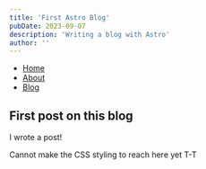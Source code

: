 ```yaml
---
title: 'First Astro Blog'
pubDate: 2023-09-07
description: 'Writing a blog with Astro'
author: ''
---
```


- [Home](/)
- [About](/about)
- [Blog](/blog)

## First post on this blog

I wrote a post!

Cannot make the CSS styling to reach here yet T-T
